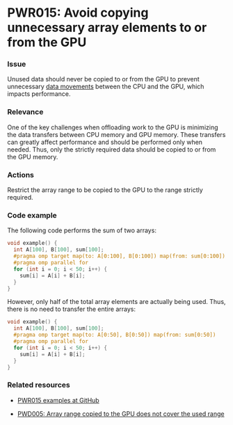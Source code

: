 # PWR015: Avoid copying unnecessary array elements to or from the GPU

### Issue

Unused data should never be copied to or from the GPU to prevent unnecessary
[data movements](/Glossary/Offloading.md) between the CPU and the GPU, which
impacts performance.

### Relevance

One of the key challenges when offloading work to the GPU is minimizing the data
transfers between CPU memory and GPU memory. These transfers can greatly affect
performance and should be performed only when needed. Thus, only the strictly
required data should be copied to or from the GPU memory.

### Actions

Restrict the array range to be copied to the GPU to the range strictly required.

### Code example

The following code performs the sum of two arrays:

```c
void example() {
  int A[100], B[100], sum[100];
  #pragma omp target map(to: A[0:100], B[0:100]) map(from: sum[0:100])
  #pragma omp parallel for
  for (int i = 0; i < 50; i++) {
    sum[i] = A[i] + B[i];
  }
}
```

However, only half of the total array elements are actually being used. Thus,
there is no need to transfer the entire arrays:

```c
void example() {
  int A[100], B[100], sum[100];
  #pragma omp target map(to: A[0:50], B[0:50]) map(from: sum[0:50])
  #pragma omp parallel for
  for (int i = 0; i < 50; i++) {
    sum[i] = A[i] + B[i];
  }
}
```

### Related resources

* [PWR015 examples at GitHub](/Checks/PWR015)

* [PWD005: Array range copied to the GPU does not cover the used range](/Checks/PWD005/README.md)
